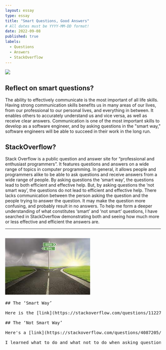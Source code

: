 ```yaml
---
layout: essay
type: essay
title: "Smart Questions, Good Answers"
# All dates must be YYYY-MM-DD format!
date: 2022-09-08
published: true
labels:
  - Questions
  - Answers
  - StackOverflow
---
```


<img class="img-fluid" src="../smartQuestion1.png">

## Reflect on smart questions?

The ability to effectively communicate is the most important of all life skills. Having strong communication skills benefits us in many areas of our lives, from our professional to our personal lives, and everything in between. It enables others to accurately understand us and vice versa, as well as receive clear answers. Communication is one of the most important skills to develop as a software engineer, and by asking questions in the "smart way," software engineers will be able to succeed in their work in the long run.

## StackOverflow?

Stack Overflow is a public question and answer site for “professional and enthusiast programmers”. It features questions and answers on a wide range of topics in computer programming. In general, it allows people and programmers alike to be able to ask questions and receive answers from a wide range of people. By asking questions the ‘smart way’, the questions lead to both efficient and effective help. But, by asking questions the ‘not smart way’, the questions do not lead to efficient and effective help. There lacks communication between the person asking the question and the people trying to answer the question. It may make the question more confusing, and probably result in no answers. To help me form a deeper understanding of what constitutes ‘smart’ and ‘not smart’ questions, I have searched in StackOverflow demonstrating both and seeing how much more or less effective and efficient the answers are.

<hr>

<pre>

<img class="img-fluid" src="../img/smartQuestion.jpeg">

## The ‘Smart Way’

Here is the [link](https://stackoverflow.com/questions/11227809/why-is-processing-a-sorted-array-faster-than-processing-an-unsorted-array) to a question that I searched in StackOverflow submitted by a developer that demonstrates the ‘smart way’. I think this post is a good example of asking a question the ‘smart way’. First, the developer mentions the programming language that their code is in. It allows the community who knows the language to answer the question. Then, the developer mentions the problem they are experiencing. They also include the code, and explicitly tell the community what’s going on. Based on my observations, the question is precise and informative. Since the question was informative, the answer given was also informative. They were specific and explained what happened, and were able to give examples to further their understanding. By asking questions the ‘smart way’, it also helps other people with similar questions.

## The ‘Not Smart Way’

Here's a [link](https://stackoverflow.com/questions/4087205/how-do-i-call-java-class-methods-to-other-java-class-file-on-android-development) to a StackOverflow question submitted by a developer that demonstrates the 'not smart way.' This post, I believe, is an example of a 'not smart' question. One of the red flags I noticed in this question is the word "urgent." It can be counter-productive to claim urgency. It feels rushed, and the question is unlikely to be answered on time. Another thing I noticed about this post is that it isn't written in clear, grammatical, and correctly spelled English. It makes the question difficult to understand; the question appears sloppy and unworthy of the time spent answering it.

I learned what to do and what not to do when asking questions as a result of this experience. If I want a precise and informative response, I must be precise and informative in my question, as well as descriptive. Overall, asking questions in the smart way will help me succeed as a software engineer and get the assistance I require.
